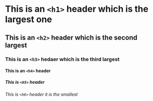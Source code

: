 # This is an `<h1>` header  which is the largest one
## This is an `<h2>` header which is the second largest
### This is an `<h3>` hedaer which is the third largest
#### This is an `<h4>` header
##### This is `<h5>` header
###### This is `<h6>` header it is the smallest
